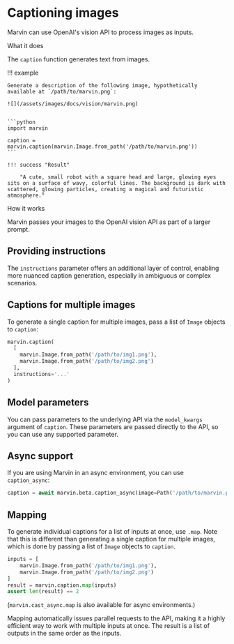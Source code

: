 # Captioning images

Marvin can use OpenAI's vision API to process images as inputs. 

<div class="admonition abstract">
  <p class="admonition-title">What it does</p>
  <p>
    The <code>caption</code> function generates text from images.
  </p>
</div>



!!! example

    Generate a description of the following image, hypothetically available at `/path/to/marvin.png`:

    ![](/assets/images/docs/vision/marvin.png)

    
    ```python
    import marvin

    caption = marvin.caption(marvin.Image.from_path('/path/to/marvin.png'))
    ```

    !!! success "Result"
    
        "A cute, small robot with a square head and large, glowing eyes sits on a surface of wavy, colorful lines. The background is dark with scattered, glowing particles, creating a magical and futuristic atmosphere."
    

<div class="admonition info">
  <p class="admonition-title">How it works</p>
  <p>
    Marvin passes your images to the OpenAI vision API as part of a larger prompt.
  </p>
</div>


## Providing instructions

The `instructions` parameter offers an additional layer of control, enabling more nuanced caption generation, especially in ambiguous or complex scenarios.

## Captions for multiple images

To generate a single caption for multiple images, pass a list of `Image` objects to `caption`:

```python
marvin.caption(
  [
    marvin.Image.from_path('/path/to/img1.png'),
    marvin.Image.from_path('/path/to/img2.png')
  ],
  instructions='...'
)
```


## Model parameters
You can pass parameters to the underlying API via the `model_kwargs` argument of `caption`. These parameters are passed directly to the API, so you can use any supported parameter.



## Async support

If you are using Marvin in an async environment, you can use `caption_async`:

```python
caption = await marvin.beta.caption_async(image=Path('/path/to/marvin.png'))
```
## Mapping

To generate individual captions for a list of inputs at once, use `.map`. Note that this is different than generating a single caption for multiple images, which is done by passing a list of `Image` objects to `caption`.

```python
inputs = [
    marvin.Image.from_path('/path/to/img1.png'),
    marvin.Image.from_path('/path/to/img2.png')
]
result = marvin.caption.map(inputs)
assert len(result) == 2
```

(`marvin.cast_async.map` is also available for async environments.)

Mapping automatically issues parallel requests to the API, making it a highly efficient way to work with multiple inputs at once. The result is a list of outputs in the same order as the inputs.